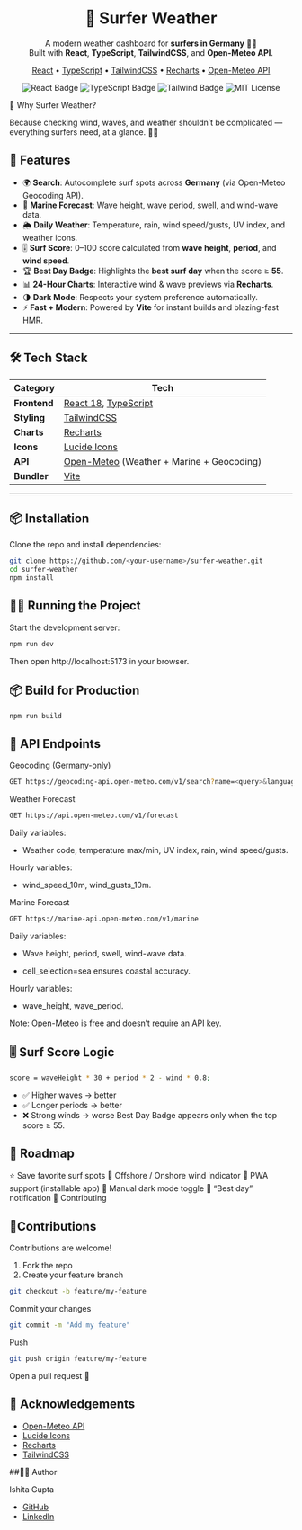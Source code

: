 <h1 align="center">🌊 Surfer Weather</h1>
<p align="center">
  A modern weather dashboard for <b>surfers in Germany</b> 🏄‍♂️<br/>
  Built with <b>React</b>, <b>TypeScript</b>, <b>TailwindCSS</b>, and <b>Open-Meteo API</b>.
</p>

<p align="center">
  <a href="https://react.dev/">React</a> •
  <a href="https://www.typescriptlang.org/">TypeScript</a> •
  <a href="https://tailwindcss.com/">TailwindCSS</a> •
  <a href="https://recharts.org/">Recharts</a> •
  <a href="https://open-meteo.com/">Open-Meteo API</a>
</p>

<p align="center">
  <img src="https://img.shields.io/badge/React-18-blue?logo=react" alt="React Badge"/>
  <img src="https://img.shields.io/badge/TypeScript-5-blue?logo=typescript" alt="TypeScript Badge"/>
  <img src="https://img.shields.io/badge/TailwindCSS-3-38B2AC?logo=tailwind-css" alt="Tailwind Badge"/>
  <img src="https://img.shields.io/badge/License-MIT-green" alt="MIT License"/>
</p>

🌊 Why Surfer Weather?

Because checking wind, waves, and weather shouldn’t be complicated —
everything surfers need, at a glance. 🏄‍♀️

## 🚀 Features

- 🌍 **Search**: Autocomplete surf spots across **Germany** (via Open-Meteo Geocoding API).
- 🌊 **Marine Forecast**: Wave height, wave period, swell, and wind-wave data.
- 🌦️ **Daily Weather**: Temperature, rain, wind speed/gusts, UV index, and weather icons.
- 🎚️ **Surf Score**: 0–100 score calculated from **wave height**, **period**, and **wind speed**.
- 🏆 **Best Day Badge**: Highlights the **best surf day** when the score ≥ **55**.
- 📊 **24-Hour Charts**: Interactive wind & wave previews via **Recharts**.
- 🌗 **Dark Mode**: Respects your system preference automatically.
- ⚡ **Fast + Modern**: Powered by **Vite** for instant builds and blazing-fast HMR.

---

## 🛠️ Tech Stack

| Category        | Tech                                                  |
| -------------- | ----------------------------------------------------- |
| **Frontend**   | [React 18](https://react.dev/), [TypeScript](https://www.typescriptlang.org/) |
| **Styling**    | [TailwindCSS](https://tailwindcss.com/)               |
| **Charts**     | [Recharts](https://recharts.org/)                     |
| **Icons**      | [Lucide Icons](https://lucide.dev/)                   |
| **API**        | [Open-Meteo](https://open-meteo.com/) (Weather + Marine + Geocoding) |
| **Bundler**    | [Vite](https://vitejs.dev/)                           |

---

## 📦 Installation

Clone the repo and install dependencies:

```bash
git clone https://github.com/<your-username>/surfer-weather.git
cd surfer-weather
npm install
```

## 🏃‍♂️ Running the Project
Start the development server:
```bash
npm run dev
```
Then open http://localhost:5173 in your browser.

## 📦 Build for Production

```bash
npm run build
```

## 🔗 API Endpoints
Geocoding (Germany-only)
```bash
GET https://geocoding-api.open-meteo.com/v1/search?name=<query>&language=de&countryCode=DE&count=8
```
Weather Forecast
```bash
GET https://api.open-meteo.com/v1/forecast
```

Daily variables:

- Weather code, temperature max/min, UV index, rain, wind speed/gusts.

Hourly variables:

- wind_speed_10m, wind_gusts_10m.

Marine Forecast
```bash
GET https://marine-api.open-meteo.com/v1/marine
```

Daily variables:

- Wave height, period, swell, wind-wave data.

- cell_selection=sea ensures coastal accuracy.

Hourly variables:

- wave_height, wave_period.

Note: Open-Meteo is free and doesn’t require an API key.

## 🎚️ Surf Score Logic
```bash
score = waveHeight * 30 + period * 2 - wind * 0.8;
```
- ✅ Higher waves → better
- ✅ Longer periods → better
- ❌ Strong winds → worse
Best Day Badge appears only when the top score ≥ 55.

## 🚀 Roadmap
 ⭐ Save favorite surf spots
 🧭 Offshore / Onshore wind indicator
 📲 PWA support (installable app)
 🌙 Manual dark mode toggle
 🔔 “Best day” notification
 🤝 Contributing

## 🤝Contributions 
Contributions are welcome!
1. Fork the repo
2. Create your feature branch
```bash
git checkout -b feature/my-feature
```

Commit your changes
```bash
git commit -m "Add my feature"
```

Push
```bash
git push origin feature/my-feature
```
Open a pull request 🎉

## 🙌 Acknowledgements
- [Open-Meteo API](https://open-meteo.com/)
- [Lucide Icons](https://lucide.dev/)
- [Recharts](https://recharts.org/)
- [TailwindCSS](https://tailwindcss.com/)

##👩‍💻 Author

Ishita Gupta
- [GitHub](https://github.com/ishitaa9)
- [LinkedIn](https://www.linkedin.com/in/ishita-gupta-b887241a3/)

